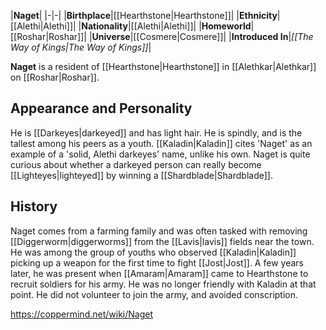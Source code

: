 |**Naget**|
|-|-|
|**Birthplace**|[[Hearthstone\|Hearthstone]]|
|**Ethnicity**|[[Alethi\|Alethi]]|
|**Nationality**|[[Alethi\|Alethi]]|
|**Homeworld**|[[Roshar\|Roshar]]|
|**Universe**|[[Cosmere\|Cosmere]]|
|**Introduced In**|*[[The Way of Kings\|The Way of Kings]]*|

**Naget** is a resident of [[Hearthstone\|Hearthstone]] in [[Alethkar\|Alethkar]] on [[Roshar\|Roshar]].

## Appearance and Personality
He is [[Darkeyes\|darkeyed]] and has light hair. He is spindly, and is the tallest among his peers as a youth. [[Kaladin\|Kaladin]] cites 'Naget' as an example of a 'solid, Alethi darkeyes' name, unlike his own. Naget is quite curious about whether a darkeyed person can really become [[Lighteyes\|lighteyed]] by winning a [[Shardblade\|Shardblade]].

## History
Naget comes from a farming family and was often tasked with removing [[Diggerworm\|diggerworms]] from the [[Lavis\|lavis]] fields near the town. He was among the group of youths who observed [[Kaladin\|Kaladin]] picking up a weapon for the first time to fight [[Jost\|Jost]].
A few years later, he was present when [[Amaram\|Amaram]] came to Hearthstone to recruit soldiers for his army. He was no longer friendly with Kaladin at that point. He did not volunteer to join the army, and avoided conscription.



https://coppermind.net/wiki/Naget